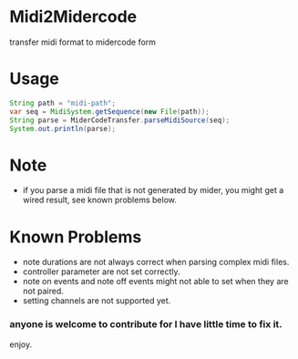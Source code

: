 # Midi2Midercode
transfer midi format to midercode form

# Usage 
```java
String path = "midi-path";
var seq = MidiSystem.getSequence(new File(path));
String parse = MiderCodeTransfer.parseMidiSource(seq);
System.out.println(parse);
```

# Note
- if you parse a midi file that is not generated by mider, you might get a wired result, see known problems below.

# Known Problems
- note durations are not always correct when parsing complex midi files.
- controller parameter are not set correctly.
- note on events and note off events might not able to set when they are not paired.
- setting channels are not supported yet.

### anyone is welcome to contribute for I have little time to fix it.

enjoy.
